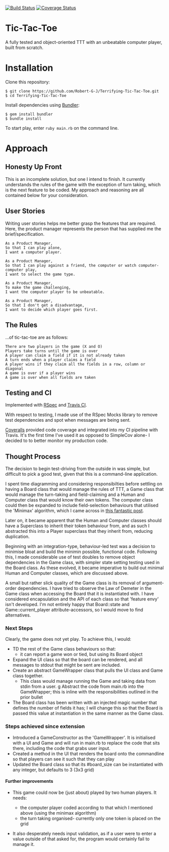 [![Build Status](https://travis-ci.org/Robert-G-J/Terrifying-Tic-Tac-Toe.svg?branch=master)](https://travis-ci.org/Robert-G-J/Terrifying-Tic-Tac-Toe)
[![Coverage Status](https://coveralls.io/repos/github/Robert-G-J/Terrifying-Tic-Tac-Toe/badge.svg?branch=master)](https://coveralls.io/github/Robert-G-J/Terrifying-Tic-Tac-Toe?branch=master)

# Tic-Tac-Toe

A fully tested and object-oriented TTT with an unbeatable computer player, built from scratch.

# Installation 

Clone this repository:
```
$ git clone https://github.com/Robert-G-J/Terrifying-Tic-Tac-Toe.git
$ cd Terrifying-Tic-Tac-Toe
```
Install dependencies using [Bundler](http://www.bundler.io):
```
$ gem install bundler
$ bundle install
```

To start play, enter `ruby main.rb` on the command line.

# Approach

## Honesty Up Front

This is an incomplete solution, but one I intend to finish. It currently understands the rules
of the game with the exception of turn taking, which is the next feature to be coded. My approach and 
reasoning are all contained below for your consideration.

## User Stories

Writing user stories helps me better grasp the features that are required.
Here, the product manager represents the person that has supplied me the brief/specification.

```
As a Product Manager,
So that I can play alone,
I want a computer player.

As a Product Manager,
So that I can play against a friend, the computer or watch computer-computer play,
I want to select the game type.

As a Product Manager,
To make the game challenging,
I want the computer player to be unbeatable.

As a Product Manager,
So that I don't get a disadvantage,
I want to decide which player goes first.
```
## The Rules

...of tic-tac-toe are as follows:
```
There are two players in the game (X and O)
Players take turns until the game is over
A player can claim a field if it is not already taken
A turn ends when a player claims a field
A player wins if they claim all the fields in a row, column or diagonal
A game is over if a player wins
A game is over when all fields are taken
```

## Testing and CI

Implemented with [RSpec](https://github.com/rspec) and [Travis CI](https://travis-ci.org).

With respect to testing, I made use of the RSpec Mocks library to remove test dependencies
and spot when messages are being sent.

[Coveralls](https://coveralls.io) provided code coverage and integrated into my CI pipeline with Travis. 
It's the first time I've used it as opposed to SimpleCov alone- I decided to to better monitor my production code.

## Thought Process

The decision to begin test-driving from the outside in was simple, but difficult to pick a good test, given that this is a command-line
application.

I spent time diagramming and considering responsibilties before settling on having a Board class that would manage the rules of TTT, 
a Game class that would manage the turn-taking and field-claiming and a Human and Computer class that would know their own tokens. The computer
class could then be expanded to include field-selection behaviours that utilised the 'Minimax' algorithm,
which I came across in [this fantastic post](http://neverstopbuilding.com/minimax).

Later on, it became apparent that the Human and Computer classes should have a Superclass to inherit their token behaviour from,
and as such I abstracted this into a Player superclass that they inherit from, reducing duplication.

Beginning with an integration-type, behaviour-led test was a decision to minimise bloat and build the minimin possible, functional code.
Following this, I made considerable use of test doubles to remove object dependencies in the Game class, with simpler state setting testing used in the Board class.
As these evolved, it became imperative to build out minimal Human and Computer classes, which are discussed above.

A small but rather slick quality of the Game class is its removal of argument-order dependencies. I have tried to observe the Law of Demeter in the Game class when accessing the Board
that it is instantiated with. I have considered encapsulation and the API of each class so that 'feature envy' isn't developed. I'm not entirely happy that Board::state and Game::current_player
attribute-accessors, so I would move to find alternatives.

### Next Steps
Clearly, the game does not yet play. 
To achieve this, I would:
 - TD the rest of the Game class behaviours so that:
   - it can report a game won or tied, but using its Board object
 - Expand the UI class so that the board can be rendered, and all messages to stdout that might be sent are included.
 - Create an abstract GameWrapper class that pulls the UI class and Game class together.
   - This class would manage running the Game and taking data from stdin from a user.
 g Abstract the code from main.rb into the GameWrapper; this is inline with the responsibilities outlined in the prior bullet
 - The Board class has been written with an injected magic number that defines the number of fields it has;
 I will change this so that the Board is passed this value at instantiation in the same manner as the Game class.

### Steps achieved since extension
- Introduced a GameConstructor as the 'GameWrapper'. It is initialised with a UI and Game and will run in main.rb to replace the code that sits there, including the code that grabs user input.
- Created a method in the UI that renders the board onto the commandline so that players can see it such that they can play
- Updated the Board class so that its #board_size can be instantiated with any integer, but defaults to 3 (3x3 grid) 

#### Further improvements
- This game could now be (just about) played by two human players. It needs:
  - the computer player coded according to that which I mentioned above (using the minimax algorithm)
  - the turn taking organised- currently only one token is placed on the grid

- It also desperately needs input validation, as if a user were to enter a value outside of that asked for, the program would certainly fail to manage it.

